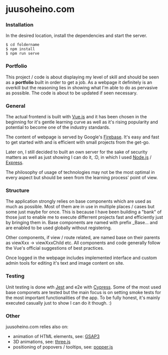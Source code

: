 # juusoheino.com  


### Installation

In the desired location, install the dependencies and start the server.

```
$ cd foldername
$ npm install
$ npm run serve
```

### Portfolio

This project / code is about displaying my level of skill and should be seen as a **portfolio** built in order to get a job. As a webpage it definitely is an overkill but the reasoning lies in showing what I'm able to do as pervasive as possible. The code is about to be updated if seen necessary.

### General

The actual frontend is built with [Vue.js](https://vuejs.org/) and it has been chosen in the beginning for it's gentle learning curve as well as it's rising popularity and potential to become one of the industry standards.

The content of webpage is served by Google's [Firebase](https://firebase.google.com/). It's easy and fast to get started with and is efficient with small projects from the get-go.

Later on, I still decided to built an own server for the sake of security matters as well as just showing I can do it, :D, in which I used [Node.js](https://nodejs.org/en/) / [Express](https://expressjs.com/).

The philosophy of usage of technologies may not be the most optimal in every aspect but should be seen from the learning process' point of view.

### Structure

The application strongly relies on base components which are used as much as possible. Most of them are in use in multiple places / cases but some just maybe for once. This is because I have been building a "bank" of those just to enable me to execute differrent projects fast and efficiently just by bringing them in. Base components are named with prefix _Base... and are enabled to be used globally without registering.

Other components, if view / route related, are named base on their parents as viewXxx -> viewXxxChild etc. All components and code generally follow the Vue's official suggestions of best practices.

Once logged in the webpage includes implemented interface and custom admin tools for editing it's text and image content on site.

### Testing

Unit testing is done wth [Jest](https://jestjs.io/) and e2e with [Cypress](https://www.cypress.io/). Some of the most used base componets are tested but the main focus is on setting smoke tests for the most important functionalities of the app. To be fully honest, it's mainly executed casually just to show I can do it though. :)

### Other

juusoheino.com relies also on:
* animation of HTML elements, see: [GSAP3](https://greensock.com/gsap/)
* 3D animations, see: [three.js](https://threejs.org/)
* positioning of popovers / tooltips, see: [popper.js](https://popper.js.org/)